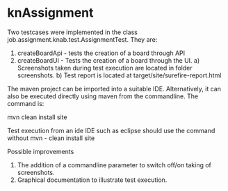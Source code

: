 # knAssignment

Two testcases were implemented in the class job.assignment.knab.test.AssignmentTest. They are:
1. createBoardApi - tests the creation of a board through API
2. createBoardUI - Tests the creation of a board through the UI.
   a) Screenshots taken during test execution  are located in folder screenshots.
   b) Test report is located at target/site/surefire-report.html
   
The maven project can  be imported into a suitable IDE. Alternatively, it can also be executed 
directly using maven from the commandline. The command is:

mvn clean install site

Test execution from an ide IDE such as eclipse should use the command without mvn - 
clean install site


Possible improvements
1. The addition of a commandline parameter to switch off/on taking of screenshots.
2. Graphical documentation to illustrate test execution.
